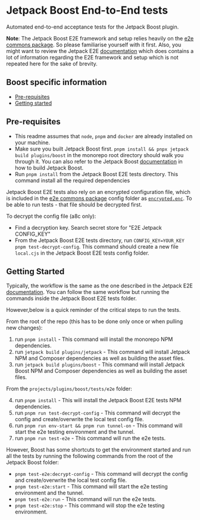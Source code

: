 # Jetpack Boost End-to-End tests

Automated end-to-end acceptance tests for the Jetpack Boost plugin.

**Note**: The Jetpack Boost E2E framework and setup relies heavily on the [e2e commons package](../../../../../tools/e2e-commons). So please familiarise yourself with it first. Also, you might want to review the Jetpack E2E [documentation](../../../jetpack/tests/e2e/README.md) which does contains a lot of information regarding the E2E framework and setup which is not repeated here for the sake of brevity.

## Boost specific information

- [Pre-requisites](#pre-requisites)
- [Getting started](#getting-started)

## Pre-requisites

- This readme assumes that `node`, `pnpm` and `docker` are already installed on your machine.
- Make sure you built Jetpack Boost first. `pnpm install && pnpx jetpack build plugins/boost` in the monorepo root directory should walk you through it. You can also refer to the Jetpack Boost [documentation](../../docs/DEVELOPEMENT_GUIDE.md) in how to build Jetpack Boost.
- Run `pnpm install` from the Jetpack Boost E2E tests directory. This command install all the required dependencies

Jetpack Boost E2E tests also rely on an encrypted configuration file, which is included in the [e2e commons package](../../../../../tools/e2e-commons) config folder as [`encrypted.enc`](../../../../../tools/e2e-commons/config/encrypted.enc). To be able to run tests - that file should be decrypted first.

To decrypt the config file (a8c only):

- Find a decryption key. Search secret store for "E2E Jetpack CONFIG_KEY"
- From the Jetpack Boost E2E tests directory, run `CONFIG_KEY=YOUR_KEY pnpm test-decrypt-config`. This command should create a new file `local.cjs` in the Jetpack Boost E2E tests config folder.

## Getting Started

Typically, the workflow is the same as the one described in the Jetpack E2E [documentation](../../../jetpack/tests/e2e/README.md). You can follow the same workflow but running the commands inside the Jetpack Boost E2E tests folder.

However,below is a quick reminder of the critical steps to run the tests.

From the root of the repo (this has to be done only once or when pulling new changes):

1. run `pnpm install` - This command will install the monorepo NPM dependencies.
2. run `jetpack build plugins/jetpack` - This command will install Jetpack NPM and Composer dependencies as well as building the asset files.
3. run `jetpack build plugins/boost` - This command will install Jetpack Boost NPM and Composer dependencies as well as building the asset files.

From the `projects/plugins/boost/tests/e2e` folder:

4. run `pnpm install` - This will install the Jetpack Boost E2E tests NPM dependencies.
5. run `pnpm run test-decrypt-config` - This command will decrypt the config and create/overwrite the local test config file.
6. run `pnpm run env-start && pnpm run tunnel-on` - This command will start the e2e testing environment and the tunnel.
7. run `pnpm run test-e2e` - This command will run the e2e tests.

However, Boost has some shortcuts to get the environment started and run all the tests by running the following commands from the root of the Jetpack Boost folder:

- `pnpm test-e2e:decrypt-config` - This command will decrypt the config and create/overwrite the local test config file.
- `pnpm test-e2e:start` - This command will start the e2e testing environment and the tunnel.
- `pnpm test-e2e:run` - This command will run the e2e tests.
- `pnpm test-e2e:stop` - This command will stop the e2e testing environment.
